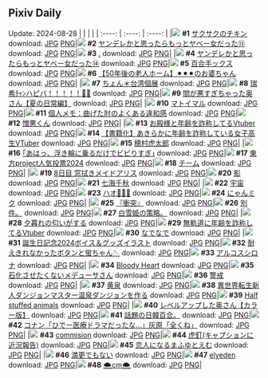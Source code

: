 ## Pixiv Daily
Update: 2024-08-28
|      |      |      |
| :----: | :----: | :----: |
|![](https://pixiv.microyu.workers.dev/c/240x480/img-master/img/2024/08/26/07/00/06/121843641_p0_master1200.jpg) **#1** [サクサクのチキン](https://www.pixiv.net/artworks/121843641) download: [JPG](https://pixiv.microyu.workers.dev/img-original/img/2024/08/26/07/00/06/121843641_p0.jpg) [PNG](https://pixiv.microyu.workers.dev/img-original/img/2024/08/26/07/00/06/121843641_p0.png)|![](https://pixiv.microyu.workers.dev/c/240x480/img-master/img/2024/08/26/00/00/56/121836371_p0_master1200.jpg) **#2** [ヤンデレかと思ったらもっとヤベー女だった⑬](https://www.pixiv.net/artworks/121836371) download: [JPG](https://pixiv.microyu.workers.dev/img-original/img/2024/08/26/00/00/56/121836371_p0.jpg) [PNG](https://pixiv.microyu.workers.dev/img-original/img/2024/08/26/00/00/56/121836371_p0.png)|![](https://pixiv.microyu.workers.dev/c/240x480/img-master/img/2024/08/26/00/00/30/121836302_p0_master1200.jpg) **#3** [.](https://www.pixiv.net/artworks/121836302) download: [JPG](https://pixiv.microyu.workers.dev/img-original/img/2024/08/26/00/00/30/121836302_p0.jpg) [PNG](https://pixiv.microyu.workers.dev/img-original/img/2024/08/26/00/00/30/121836302_p0.png)|
|![](https://pixiv.microyu.workers.dev/c/240x480/img-master/img/2024/08/27/00/01/07/121865401_p0_master1200.jpg) **#4** [ヤンデレかと思ったらもっとヤベー女だった⑭](https://www.pixiv.net/artworks/121865401) download: [JPG](https://pixiv.microyu.workers.dev/img-original/img/2024/08/27/00/01/07/121865401_p0.jpg) [PNG](https://pixiv.microyu.workers.dev/img-original/img/2024/08/27/00/01/07/121865401_p0.png)|![](https://pixiv.microyu.workers.dev/c/240x480/img-master/img/2024/08/26/22/02/58/121861381_p0_master1200.jpg) **#5** [百合手ックス](https://www.pixiv.net/artworks/121861381) download: [JPG](https://pixiv.microyu.workers.dev/img-original/img/2024/08/26/22/02/58/121861381_p0.jpg) [PNG](https://pixiv.microyu.workers.dev/img-original/img/2024/08/26/22/02/58/121861381_p0.png)|![](https://pixiv.microyu.workers.dev/c/240x480/img-master/img/2024/08/27/12/00/25/121876723_p0_master1200.jpg) **#6** [【50年後の老人ホーム】⚫︎⚫︎⚫︎のお婆ちゃん](https://www.pixiv.net/artworks/121876723) download: [JPG](https://pixiv.microyu.workers.dev/img-original/img/2024/08/27/12/00/25/121876723_p0.jpg) [PNG](https://pixiv.microyu.workers.dev/img-original/img/2024/08/27/12/00/25/121876723_p0.png)|
|![](https://pixiv.microyu.workers.dev/c/240x480/img-master/img/2024/08/26/00/06/59/121836803_p0_master1200.jpg) **#7** [ちょん＊台湾個展](https://www.pixiv.net/artworks/121836803) download: [JPG](https://pixiv.microyu.workers.dev/img-original/img/2024/08/26/00/06/59/121836803_p0.jpg) [PNG](https://pixiv.microyu.workers.dev/img-original/img/2024/08/26/00/06/59/121836803_p0.png)|![](https://pixiv.microyu.workers.dev/c/240x480/img-master/img/2024/08/27/00/00/02/121865194_p0_master1200.jpg) **#8** [瑞希ﾁｬﾝハピバ！！！！！🎂🎉](https://www.pixiv.net/artworks/121865194) download: [JPG](https://pixiv.microyu.workers.dev/img-original/img/2024/08/27/00/00/02/121865194_p0.jpg) [PNG](https://pixiv.microyu.workers.dev/img-original/img/2024/08/27/00/00/02/121865194_p0.png)|![](https://pixiv.microyu.workers.dev/c/240x480/img-master/img/2024/08/26/00/03/49/121836645_p0_master1200.jpg) **#9** [間が悪すぎちゃった奥さん【夏の日常編】](https://www.pixiv.net/artworks/121836645) download: [JPG](https://pixiv.microyu.workers.dev/img-original/img/2024/08/26/00/03/49/121836645_p0.jpg) [PNG](https://pixiv.microyu.workers.dev/img-original/img/2024/08/26/00/03/49/121836645_p0.png)|
|![](https://pixiv.microyu.workers.dev/c/240x480/img-master/img/2024/08/26/01/54/45/121839826_p0_master1200.jpg) **#10** [マトイマル](https://www.pixiv.net/artworks/121839826) download: [JPG](https://pixiv.microyu.workers.dev/img-original/img/2024/08/26/01/54/45/121839826_p0.jpg) [PNG](https://pixiv.microyu.workers.dev/img-original/img/2024/08/26/01/54/45/121839826_p0.png)|![](https://pixiv.microyu.workers.dev/c/240x480/img-master/img/2024/08/27/05/30/06/121871702_p0_master1200.jpg) **#11** [個人メモ：曲げた肘のよくある違和感](https://www.pixiv.net/artworks/121871702) download: [JPG](https://pixiv.microyu.workers.dev/img-original/img/2024/08/27/05/30/06/121871702_p0.jpg) [PNG](https://pixiv.microyu.workers.dev/img-original/img/2024/08/27/05/30/06/121871702_p0.png)|![](https://pixiv.microyu.workers.dev/c/240x480/img-master/img/2024/08/27/00/15/48/121866095_p0_master1200.jpg) **#12** [憎悪くん](https://www.pixiv.net/artworks/121866095) download: [JPG](https://pixiv.microyu.workers.dev/img-original/img/2024/08/27/00/15/48/121866095_p0.jpg) [PNG](https://pixiv.microyu.workers.dev/img-original/img/2024/08/27/00/15/48/121866095_p0.png)|
|![](https://pixiv.microyu.workers.dev/c/240x480/img-master/img/2024/08/26/21/02/56/121859317_p0_master1200.jpg) **#13** [お殿様と年齢を詐称してるVtuber](https://www.pixiv.net/artworks/121859317) download: [JPG](https://pixiv.microyu.workers.dev/img-original/img/2024/08/26/21/02/56/121859317_p0.jpg) [PNG](https://pixiv.microyu.workers.dev/img-original/img/2024/08/26/21/02/56/121859317_p0.png)|![](https://pixiv.microyu.workers.dev/c/240x480/img-master/img/2024/08/26/19/00/29/121855665_p0_master1200.jpg) **#14** [【書籍化】あきらかに年齢を詐称している女子高生VTuber](https://www.pixiv.net/artworks/121855665) download: [JPG](https://pixiv.microyu.workers.dev/img-original/img/2024/08/26/19/00/29/121855665_p0.jpg) [PNG](https://pixiv.microyu.workers.dev/img-original/img/2024/08/26/19/00/29/121855665_p0.png)|![](https://pixiv.microyu.workers.dev/c/240x480/img-master/img/2024/08/27/10/59/07/121875733_p0_master1200.jpg) **#15** [穂村虎太郎](https://www.pixiv.net/artworks/121875733) download: [JPG](https://pixiv.microyu.workers.dev/img-original/img/2024/08/27/10/59/07/121875733_p0.jpg) [PNG](https://pixiv.microyu.workers.dev/img-original/img/2024/08/27/10/59/07/121875733_p0.png)|
|![](https://pixiv.microyu.workers.dev/c/240x480/img-master/img/2024/08/26/17/41/16/121853663_p0_master1200.jpg) **#16** [｢あはっ、浮き輪に乗るだけでビビりすぎ｣](https://www.pixiv.net/artworks/121853663) download: [JPG](https://pixiv.microyu.workers.dev/img-original/img/2024/08/26/17/41/16/121853663_p0.jpg) [PNG](https://pixiv.microyu.workers.dev/img-original/img/2024/08/26/17/41/16/121853663_p0.png)|![](https://pixiv.microyu.workers.dev/c/240x480/img-master/img/2024/08/26/01/42/18/121839567_p0_master1200.jpg) **#17** [東方project人気投票2024](https://www.pixiv.net/artworks/121839567) download: [JPG](https://pixiv.microyu.workers.dev/img-original/img/2024/08/26/01/42/18/121839567_p0.jpg) [PNG](https://pixiv.microyu.workers.dev/img-original/img/2024/08/26/01/42/18/121839567_p0.png)|![](https://pixiv.microyu.workers.dev/c/240x480/img-master/img/2024/08/26/00/00/49/121836348_p0_master1200.jpg) **#18** [チーム](https://www.pixiv.net/artworks/121836348) download: [JPG](https://pixiv.microyu.workers.dev/img-original/img/2024/08/26/00/00/49/121836348_p0.jpg) [PNG](https://pixiv.microyu.workers.dev/img-original/img/2024/08/26/00/00/49/121836348_p0.png)|
|![](https://pixiv.microyu.workers.dev/c/240x480/img-master/img/2024/08/26/00/03/01/121836586_p0_master1200.jpg) **#19** [8日目 窓拭きメイドアリス](https://www.pixiv.net/artworks/121836586) download: [JPG](https://pixiv.microyu.workers.dev/img-original/img/2024/08/26/00/03/01/121836586_p0.jpg) [PNG](https://pixiv.microyu.workers.dev/img-original/img/2024/08/26/00/03/01/121836586_p0.png)|![](https://pixiv.microyu.workers.dev/c/240x480/img-master/img/2024/08/26/00/03/35/121836630_p0_master1200.jpg) **#20** [影](https://www.pixiv.net/artworks/121836630) download: [JPG](https://pixiv.microyu.workers.dev/img-original/img/2024/08/26/00/03/35/121836630_p0.jpg) [PNG](https://pixiv.microyu.workers.dev/img-original/img/2024/08/26/00/03/35/121836630_p0.png)|![](https://pixiv.microyu.workers.dev/c/240x480/img-master/img/2024/08/26/22/25/31/121862084_p0_master1200.jpg) **#21** [七海千秋](https://www.pixiv.net/artworks/121862084) download: [JPG](https://pixiv.microyu.workers.dev/img-original/img/2024/08/26/22/25/31/121862084_p0.jpg) [PNG](https://pixiv.microyu.workers.dev/img-original/img/2024/08/26/22/25/31/121862084_p0.png)|
|![](https://pixiv.microyu.workers.dev/c/240x480/img-master/img/2024/08/27/00/00/04/121865201_p0_master1200.jpg) **#22** [宇宙](https://www.pixiv.net/artworks/121865201) download: [JPG](https://pixiv.microyu.workers.dev/img-original/img/2024/08/27/00/00/04/121865201_p0.jpg) [PNG](https://pixiv.microyu.workers.dev/img-original/img/2024/08/27/00/00/04/121865201_p0.png)|![](https://pixiv.microyu.workers.dev/c/240x480/img-master/img/2024/08/26/16/00/02/121851687_p0_master1200.jpg) **#23** [ハオ🐼💚💗](https://www.pixiv.net/artworks/121851687) download: [JPG](https://pixiv.microyu.workers.dev/img-original/img/2024/08/26/16/00/02/121851687_p0.jpg) [PNG](https://pixiv.microyu.workers.dev/img-original/img/2024/08/26/16/00/02/121851687_p0.png)|![](https://pixiv.microyu.workers.dev/c/240x480/img-master/img/2024/08/26/17/03/00/121852886_p0_master1200.jpg) **#24** [にゃんミク](https://www.pixiv.net/artworks/121852886) download: [JPG](https://pixiv.microyu.workers.dev/img-original/img/2024/08/26/17/03/00/121852886_p0.jpg) [PNG](https://pixiv.microyu.workers.dev/img-original/img/2024/08/26/17/03/00/121852886_p0.png)|
|![](https://pixiv.microyu.workers.dev/c/240x480/img-master/img/2024/08/27/08/09/01/121873627_p0_master1200.jpg) **#25** [『衝突』](https://www.pixiv.net/artworks/121873627) download: [JPG](https://pixiv.microyu.workers.dev/img-original/img/2024/08/27/08/09/01/121873627_p0.jpg) [PNG](https://pixiv.microyu.workers.dev/img-original/img/2024/08/27/08/09/01/121873627_p0.png)|![](https://pixiv.microyu.workers.dev/c/240x480/img-master/img/2024/08/26/16/50/13/121852379_p0_master1200.jpg) **#26** [別件。](https://www.pixiv.net/artworks/121852379) download: [JPG](https://pixiv.microyu.workers.dev/img-original/img/2024/08/26/16/50/13/121852379_p0.jpg) [PNG](https://pixiv.microyu.workers.dev/img-original/img/2024/08/26/16/50/13/121852379_p0.png)|![](https://pixiv.microyu.workers.dev/c/240x480/img-master/img/2024/08/26/19/38/46/121856710_p0_master1200.jpg) **#27** [白雪姫の策略。](https://www.pixiv.net/artworks/121856710) download: [JPG](https://pixiv.microyu.workers.dev/img-original/img/2024/08/26/19/38/46/121856710_p0.jpg) [PNG](https://pixiv.microyu.workers.dev/img-original/img/2024/08/26/19/38/46/121856710_p0.png)|
|![](https://pixiv.microyu.workers.dev/c/240x480/img-master/img/2024/08/26/17/00/04/121852782_p0_master1200.jpg) **#28** [夕暮れの匂いがする](https://www.pixiv.net/artworks/121852782) download: [JPG](https://pixiv.microyu.workers.dev/img-original/img/2024/08/26/17/00/04/121852782_p0.jpg) [PNG](https://pixiv.microyu.workers.dev/img-original/img/2024/08/26/17/00/04/121852782_p0.png)|![](https://pixiv.microyu.workers.dev/c/240x480/img-master/img/2024/08/27/20/04/02/121886279_p0_master1200.jpg) **#29** [無軌道に年齢を詐称してるVtuber](https://www.pixiv.net/artworks/121886279) download: [JPG](https://pixiv.microyu.workers.dev/img-original/img/2024/08/27/20/04/02/121886279_p0.jpg) [PNG](https://pixiv.microyu.workers.dev/img-original/img/2024/08/27/20/04/02/121886279_p0.png)|![](https://pixiv.microyu.workers.dev/c/240x480/img-master/img/2024/08/26/07/00/03/121843621_p0_master1200.jpg) **#30** [なでなで](https://www.pixiv.net/artworks/121843621) download: [JPG](https://pixiv.microyu.workers.dev/img-original/img/2024/08/26/07/00/03/121843621_p0.jpg) [PNG](https://pixiv.microyu.workers.dev/img-original/img/2024/08/26/07/00/03/121843621_p0.png)|
|![](https://pixiv.microyu.workers.dev/c/240x480/img-master/img/2024/08/26/15/38/49/121851317_p0_master1200.jpg) **#31** [誕生日記念2024ボイス＆グッズイラスト](https://www.pixiv.net/artworks/121851317) download: [JPG](https://pixiv.microyu.workers.dev/img-original/img/2024/08/26/15/38/49/121851317_p0.jpg) [PNG](https://pixiv.microyu.workers.dev/img-original/img/2024/08/26/15/38/49/121851317_p0.png)|![](https://pixiv.microyu.workers.dev/c/240x480/img-master/img/2024/08/26/18/41/08/121855177_p0_master1200.jpg) **#32** [耐えきれなかったボタンと蛍ちゃん🪡](https://www.pixiv.net/artworks/121855177) download: [JPG](https://pixiv.microyu.workers.dev/img-original/img/2024/08/26/18/41/08/121855177_p0.jpg) [PNG](https://pixiv.microyu.workers.dev/img-original/img/2024/08/26/18/41/08/121855177_p0.png)|![](https://pixiv.microyu.workers.dev/c/240x480/img-master/img/2024/08/26/17/22/12/121853254_p0_master1200.jpg) **#33** [アルコスシロナ](https://www.pixiv.net/artworks/121853254) download: [JPG](https://pixiv.microyu.workers.dev/img-original/img/2024/08/26/17/22/12/121853254_p0.jpg) [PNG](https://pixiv.microyu.workers.dev/img-original/img/2024/08/26/17/22/12/121853254_p0.png)|
|![](https://pixiv.microyu.workers.dev/c/240x480/img-master/img/2024/08/26/00/01/08/121836410_p0_master1200.jpg) **#34** [Bloody Heart](https://www.pixiv.net/artworks/121836410) download: [JPG](https://pixiv.microyu.workers.dev/img-original/img/2024/08/26/00/01/08/121836410_p0.jpg) [PNG](https://pixiv.microyu.workers.dev/img-original/img/2024/08/26/00/01/08/121836410_p0.png)|![](https://pixiv.microyu.workers.dev/c/240x480/img-master/img/2024/08/27/20/03/20/121886260_p0_master1200.jpg) **#35** [石化させたくないメデューサさん](https://www.pixiv.net/artworks/121886260) download: [JPG](https://pixiv.microyu.workers.dev/img-original/img/2024/08/27/20/03/20/121886260_p0.jpg) [PNG](https://pixiv.microyu.workers.dev/img-original/img/2024/08/27/20/03/20/121886260_p0.png)|![](https://pixiv.microyu.workers.dev/c/240x480/img-master/img/2024/08/27/20/30/01/121887039_p0_master1200.jpg) **#36** [警戒](https://www.pixiv.net/artworks/121887039) download: [JPG](https://pixiv.microyu.workers.dev/img-original/img/2024/08/27/20/30/01/121887039_p0.jpg) [PNG](https://pixiv.microyu.workers.dev/img-original/img/2024/08/27/20/30/01/121887039_p0.png)|
|![](https://pixiv.microyu.workers.dev/c/240x480/img-master/img/2024/08/27/12/00/08/121876672_p0_master1200.jpg) **#37** [黄泉](https://www.pixiv.net/artworks/121876672) download: [JPG](https://pixiv.microyu.workers.dev/img-original/img/2024/08/27/12/00/08/121876672_p0.jpg) [PNG](https://pixiv.microyu.workers.dev/img-original/img/2024/08/27/12/00/08/121876672_p0.png)|![](https://pixiv.microyu.workers.dev/c/240x480/img-master/img/2024/08/27/15/03/40/121879702_p0_master1200.jpg) **#38** [異世界転生新人ダンジョンマスター温泉ダンジョンを作る](https://www.pixiv.net/artworks/121879702) download: [JPG](https://pixiv.microyu.workers.dev/img-original/img/2024/08/27/15/03/40/121879702_p0.jpg) [PNG](https://pixiv.microyu.workers.dev/img-original/img/2024/08/27/15/03/40/121879702_p0.png)|![](https://pixiv.microyu.workers.dev/c/240x480/img-master/img/2024/08/26/20/14/56/121857755_p0_master1200.jpg) **#39** [Half stuffed animals](https://www.pixiv.net/artworks/121857755) download: [JPG](https://pixiv.microyu.workers.dev/img-original/img/2024/08/26/20/14/56/121857755_p0.jpg) [PNG](https://pixiv.microyu.workers.dev/img-original/img/2024/08/26/20/14/56/121857755_p0.png)|
|![](https://pixiv.microyu.workers.dev/c/240x480/img-master/img/2024/08/27/00/04/28/121865672_p0_master1200.jpg) **#40** [レベルアップした奥さん【カラー版】](https://www.pixiv.net/artworks/121865672) download: [JPG](https://pixiv.microyu.workers.dev/img-original/img/2024/08/27/00/04/28/121865672_p0.jpg) [PNG](https://pixiv.microyu.workers.dev/img-original/img/2024/08/27/00/04/28/121865672_p0.png)|![](https://pixiv.microyu.workers.dev/c/240x480/img-master/img/2024/08/26/20/29/04/121858188_p0_master1200.jpg) **#41** [話題の日韓百合。](https://www.pixiv.net/artworks/121858188) download: [JPG](https://pixiv.microyu.workers.dev/img-original/img/2024/08/26/20/29/04/121858188_p0.jpg) [PNG](https://pixiv.microyu.workers.dev/img-original/img/2024/08/26/20/29/04/121858188_p0.png)|![](https://pixiv.microyu.workers.dev/c/240x480/img-master/img/2024/08/26/18/39/09/121855124_p0_master1200.jpg) **#42** [コナン「ひでー医療ドラマだったな…」灰原「全くね」](https://www.pixiv.net/artworks/121855124) download: [JPG](https://pixiv.microyu.workers.dev/img-original/img/2024/08/26/18/39/09/121855124_p0.jpg) [PNG](https://pixiv.microyu.workers.dev/img-original/img/2024/08/26/18/39/09/121855124_p0.png)|
|![](https://pixiv.microyu.workers.dev/c/240x480/img-master/img/2024/08/26/01/35/46/121839420_p0_master1200.jpg) **#43** [commision](https://www.pixiv.net/artworks/121839420) download: [JPG](https://pixiv.microyu.workers.dev/img-original/img/2024/08/26/01/35/46/121839420_p0.jpg) [PNG](https://pixiv.microyu.workers.dev/img-original/img/2024/08/26/01/35/46/121839420_p0.png)|![](https://pixiv.microyu.workers.dev/c/240x480/img-master/img/2024/08/27/15/19/30/121879945_p0_master1200.jpg) **#44** [虎釘(キャプションに近況報告)](https://www.pixiv.net/artworks/121879945) download: [JPG](https://pixiv.microyu.workers.dev/img-original/img/2024/08/27/15/19/30/121879945_p0.jpg) [PNG](https://pixiv.microyu.workers.dev/img-original/img/2024/08/27/15/19/30/121879945_p0.png)|![](https://pixiv.microyu.workers.dev/c/240x480/img-master/img/2024/08/26/19/27/08/121856402_p0_master1200.jpg) **#45** [恋人になるまふゆとえむ](https://www.pixiv.net/artworks/121856402) download: [JPG](https://pixiv.microyu.workers.dev/img-original/img/2024/08/26/19/27/08/121856402_p0.jpg) [PNG](https://pixiv.microyu.workers.dev/img-original/img/2024/08/26/19/27/08/121856402_p0.png)|
|![](https://pixiv.microyu.workers.dev/c/240x480/img-master/img/2024/08/27/00/00/32/121865321_p0_master1200.jpg) **#46** [満更でもない](https://www.pixiv.net/artworks/121865321) download: [JPG](https://pixiv.microyu.workers.dev/img-original/img/2024/08/27/00/00/32/121865321_p0.jpg) [PNG](https://pixiv.microyu.workers.dev/img-original/img/2024/08/27/00/00/32/121865321_p0.png)|![](https://pixiv.microyu.workers.dev/c/240x480/img-master/img/2024/08/26/06/24/13/121843225_p0_master1200.jpg) **#47** [elyeden](https://www.pixiv.net/artworks/121843225) download: [JPG](https://pixiv.microyu.workers.dev/img-original/img/2024/08/26/06/24/13/121843225_p0.jpg) [PNG](https://pixiv.microyu.workers.dev/img-original/img/2024/08/26/06/24/13/121843225_p0.png)|![](https://pixiv.microyu.workers.dev/c/240x480/img-master/img/2024/08/26/20/28/36/121858168_p0_master1200.jpg) **#48** [🌨️cm🌨️](https://www.pixiv.net/artworks/121858168) download: [JPG](https://pixiv.microyu.workers.dev/img-original/img/2024/08/26/20/28/36/121858168_p0.jpg) [PNG](https://pixiv.microyu.workers.dev/img-original/img/2024/08/26/20/28/36/121858168_p0.png)|
